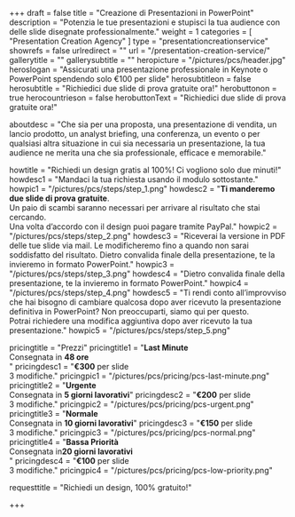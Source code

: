 +++
draft 		= false
title 		= "Creazione di Presentazioni in PowerPoint"
description	= "Potenzia le tue presentazioni e stupisci la tua audience con delle slide disegnate professionalmente."
weight		= 1
categories	= [ "Presentation Creation Agency" ]
type		= "presentationcreationservice"
showrefs	= false
urlredirect	= ""
url 		= "/presentation-creation-service/"
gallerytitle    = ""
gallerysubtitle = ""
heropicture	    = "/pictures/pcs/header.jpg"
heroslogan      = "Assicurati una presentazione professionale in Keynote o PowerPoint spendendo solo €100 per slide"
herosubtitleon  = false
herosubtitle    = "Richiedici due slide di prova gratuite ora!"
herobuttonon    = true
herocountrieson = false
herobuttonText  = "Richiedici due slide di prova <br>gratuite ora!"

aboutdesc		= "Che sia per una proposta, una presentazione di vendita, un lancio prodotto, un analyst briefing, una conferenza, un evento o per qualsiasi altra situazione in cui sia necessaria un presentazione, la tua audience ne merita una che sia professionale, efficace e memorabile."

howtitle		= "Richiedi un design gratis al 100%! Ci vogliono solo due minuti!"
howdesc1		= "Mandaci la tua richiesta usando il modulo sottostante."
howpic1			= "/pictures/pcs/steps/step_1.png"
howdesc2		= "<b>Ti manderemo due slide di prova gratuite</b>.<br>Un paio di scambi saranno necessari per arrivare al risultato che stai cercando.<br>Una volta d’accordo con il design puoi pagare tramite PayPal."
howpic2			= "/pictures/pcs/steps/step_2.png"
howdesc3		= "Riceverai la versione in PDF delle tue slide via mail. Le modificheremo fino a quando non sarai soddisfatto del risultato. Dietro convalida finale della presentazione, te la invieremo in formato PowerPoint."
howpic3			= "/pictures/pcs/steps/step_3.png"
howdesc4		= "Dietro convalida finale della presentazione, te la invieremo in formato PowerPoint."
howpic4			= "/pictures/pcs/steps/step_4.png"
howdesc5		= "Ti rendi conto all’improvviso che hai bisogno di cambiare qualcosa dopo aver ricevuto la presentazione definitiva in PowerPoint? Non preoccuparti, siamo qui per questo.<br>Potrai richiedere una modifica aggiuntiva dopo aver ricevuto la tua presentazione."
howpic5			= "/pictures/pcs/steps/step_5.png"

pricingtitle		= "Prezzi"
pricingtitle1	= "<strong>Last Minute</strong><br>Consegnata in <strong>48 ore</strong><br>"
pricingdesc1		= "<strong>€300</strong> per slide<br>3 modifiche."
pricingpic1			= "/pictures/pcs/pricing/pcs-last-minute.png"
pricingtitle2	= "<strong>Urgente</strong><br>Consegnata in <strong>5 giorni lavorativi</strong>"
pricingdesc2		= "<strong>€200</strong> per slide<br>3 modifiche."
pricingpic2			= "/pictures/pcs/pricing/pcs-urgent.png"
pricingtitle3	= "<strong>Normale</strong><br>Consegnata in <strong>10 giorni lavorativi</strong>"
pricingdesc3		= "<strong>€150</strong> per slide<br>3 modifiche."
pricingpic3			= "/pictures/pcs/pricing/pcs-normal.png"
pricingtitle4	= "<strong>Bassa Priorità</strong><br>Consegnata in<strong>20 giorni lavorativi</strong><br>"
pricingdesc4		= "<strong>€100</strong> per slide<br>3 modifiche."
pricingpic4			= "/pictures/pcs/pricing/pcs-low-priority.png"

requesttitle		= "Richiedi un design, 100% gratuito!"

+++
